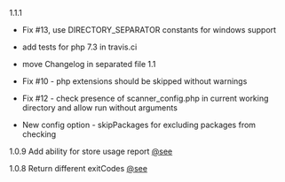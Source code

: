 1.1.1
   - Fix #13, use DIRECTORY_SEPARATOR constants for windows support
   - add tests for php 7.3 in travis.ci
   - move Changelog in separated file
1.1
   - Fix #10 - php extensions should be skipped without warnings

   - Fix #12 - check presence of scanner_config.php in current working directory and allow run without arguments

   - New config option - skipPackages for excluding packages from checking
      
1.0.9 Add ability for store usage report [@see](https://github.com/Insolita/unused-scanner/blob/master/scanner_config.example.php#L51)


1.0.8 Return different exitCodes [@see](https://github.com/Insolita/unused-scanner/blob/master/Lib/Runner.php#L18)
